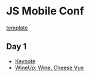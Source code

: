 # JS Mobile Conf

[template](./template.md)

## Day 1

- [Keynote](./day1/keynote.md)
- [WineUp: Wine, Cheese Vue](./day1/wineup.md)